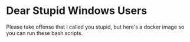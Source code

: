 
# Dear Stupid Windows Users
Please take offense that I called you stupid, but here's a docker image so you can run these bash scripts.
